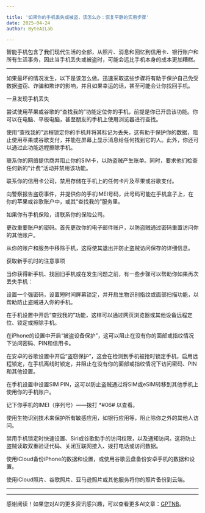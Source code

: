 ```yaml
---

title: '如果你的手机丢失或被盗，该怎么办：恢复平静的实用步骤'
date: 2025-04-24
author: ByteAILab

---
```


智能手机包含了我们现代生活的全部，从照片、消息和回忆到信用卡、银行账户和所有生活事务，因此当手机丢失或被盗时，可能会远比手机本身的成本更加糟糕。

---
如果最坏的情况发生，以下是该怎么做。迅速采取这些步骤将有助于保护自己免受数据盗窃、诈骗和欺诈的影响，并且如果幸运的话，甚至可能会让你找回手机。

一旦发现手机丢失

尝试使用苹果或谷歌的“查找我的”功能定位你的手机，前提是你已开启该功能。你可以在电脑、平板电脑，甚至朋友的手机上使用浏览器进行查找。

使用“查找我的”远程锁定你的手机并将其标记为丢失，这有助于保护你的数据，阻止使用苹果或谷歌支付，并能在屏幕上显示消息给任何找到它的人。此外，你还可以通过此功能远程擦除手机。

联系你的网络提供商并阻止你的SIM卡，以防盗贼产生账单。同时，要求他们检查任何新的“计费”活动并禁用该功能。

联系你的信用卡公司，禁用存储在手机上的任何卡片及苹果或谷歌支付。

向警察报告盗窃事件，并提供你的手机IMEI号码，此号码可能在手机盒子上，在你的苹果或谷歌账户中，或其“查找我的”服务里。

如果你有手机保险，请联系你的保险公司。

更改重要账户的密码。首先更改你的电子邮件账户，以防盗贼通过密码重置访问你的其他账户。

从你的账户和服务中移除手机，这将使其退出并防止盗贼访问保存的详细信息。

获取新手机时的注意事项

当你获得新手机、找回旧手机或在发生问题之前，有一些步骤可以帮助你如果再次丢失手机：

设置一个强密码，设置短时间屏幕锁定，并开启生物识别指纹或面部扫描功能，以帮助防止盗贼进入你的手机。

在手机设置中开启“查找我的”功能，这样可以通过网页浏览器或其他设备远程定位、锁定或擦除手机。

在iPhone的设置中开启“被盗设备保护”，这可以阻止在没有你的面部或指纹情况下访问密码、PIN和信用卡。

在安卓的谷歌设置中开启“盗窃保护”，这会在检测到手机被抢时锁定手机，启用远程锁定，在手机离线时锁定，并阻止在没有你的面部或指纹情况下访问密码、PIN和其他设置。

在手机设置中设置SIM PIN，这可以防止盗贼通过将SIM或eSIM转移到其他手机上使用你的手机账户。

记下你手机的IMEI（序列号）——拨打 *#06# 以查看。

使用生物识别技术来保护所有敏感应用，如银行应用等，阻止除你之外的其他人访问。

禁用手机锁定时快速设置、Siri或谷歌助手的访问权限，以及通知访问。这将防止盗贼读取双重验证代码、关闭互联网接入、拨打电话或访问数据。

使用iCloud备份iPhone的数据和设置，或使用谷歌云盘备份安卓手机的数据和设置。

使用iCloud照片、谷歌照片、亚马逊照片或其他服务将你的照片备份到云端。

---
---
感谢阅读！如果您对AI的更多资讯感兴趣，可以查看更多AI文章：[GPTNB](https://gptnb.com)。